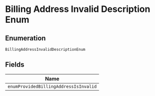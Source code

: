 
# Billing Address Invalid Description Enum

## Enumeration

`BillingAddressInvalidDescriptionEnum`

## Fields

| Name |
|  --- |
| `enumProvidedBillingAddressIsInvalid` |

